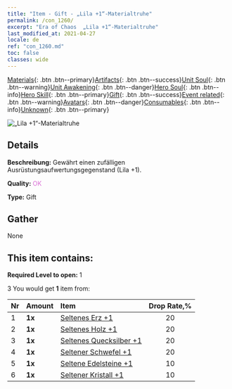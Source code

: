 ```yaml
---
title: "Item - Gift - „Lila +1“-Materialtruhe"
permalink: /con_1260/
excerpt: "Era of Chaos  „Lila +1“-Materialtruhe"
last_modified_at: 2021-04-27
locale: de
ref: "con_1260.md"
toc: false
classes: wide
---
```

 [Materials](/ItemsDE/){: .btn .btn--primary}[Artifacts](/ItemsDE/Artifacts/){: .btn .btn--success}[Unit Soul](/ItemsDE/UnitSoul/){: .btn .btn--warning}[Unit Awakening](/ItemsDE/UnitAwakening/){: .btn .btn--danger}[Hero Soul](/ItemsDE/HeroSoul/){: .btn .btn--info}[Hero Skill](/ItemsDE/HeroSkill/){: .btn .btn--primary}[Gift](/ItemsDE/Gift/){: .btn .btn--success}[Event related](/ItemsDE/Events/){: .btn .btn--warning}[Avatars](/ItemsDE/Avatars/){: .btn .btn--danger}[Consumables](/ItemsDE/Consumables/){: .btn .btn--info}[Unknown](/ItemsDE/Unknown/){: .btn .btn--primary}

 ![„Lila +1“-Materialtruhe](/images/t/i_304002.png)

## Details
 **Beschreibung:** Gewährt einen zufälligen Ausrüstungsaufwertungsgegenstand (Lila +1).

 **Quality:** <span style="color: #DA70D6">OK</span>

 **Type:** Gift

## Gather

  None

## This item contains:

 **Required Level to open:** 1

 3 You would get **1** item  from:

  | Nr | Amount |     Item    | Drop Rate,% |
  |:---|:-------|:------------|:---------:|
  | 1 |  **1x** | [Seltenes Erz +1](/ItemsDE/mat_40/) | 20 | 
  | 2 |  **1x** | [Seltenes Holz +1](/ItemsDE/mat_41/) | 20 | 
  | 3 |  **1x** | [Seltenes Quecksilber +1](/ItemsDE/mat_42/) | 20 | 
  | 4 |  **1x** | [Seltener Schwefel +1](/ItemsDE/mat_43/) | 20 | 
  | 5 |  **1x** | [Seltene Edelsteine +1](/ItemsDE/mat_44/) | 10 | 
  | 6 |  **1x** | [Seltener Kristall +1](/ItemsDE/mat_45/) | 10 | 
